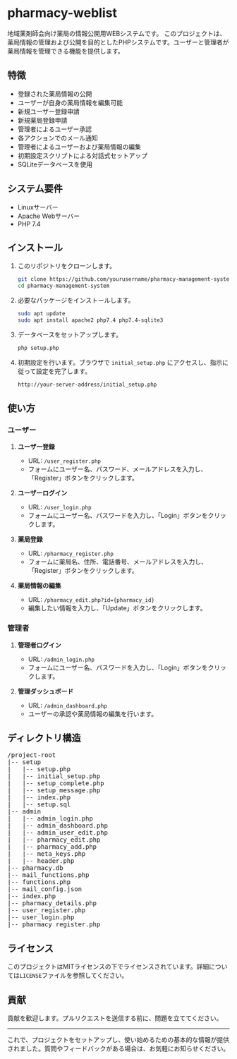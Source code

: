 # pharmacy-weblist
地域薬剤師会向け薬局の情報公開用WEBシステムです。
このプロジェクトは、薬局情報の管理および公開を目的としたPHPシステムです。ユーザーと管理者が薬局情報を管理できる機能を提供します。

## 特徴

- 登録された薬局情報の公開
- ユーザーが自身の薬局情報を編集可能
- 新規ユーザー登録申請
- 新規薬局登録申請
- 管理者によるユーザー承認
- 各アクションでのメール通知
- 管理者によるユーザーおよび薬局情報の編集
- 初期設定スクリプトによる対話式セットアップ
- SQLiteデータベースを使用

## システム要件

- Linuxサーバー
- Apache Webサーバー
- PHP 7.4

## インストール

1. このリポジトリをクローンします。

    ```sh
    git clone https://github.com/yourusername/pharmacy-management-system.git
    cd pharmacy-management-system
    ```

2. 必要なパッケージをインストールします。

    ```sh
    sudo apt update
    sudo apt install apache2 php7.4 php7.4-sqlite3
    ```

3. データベースをセットアップします。

    ```sh
    php setup.php
    ```

4. 初期設定を行います。ブラウザで `initial_setup.php` にアクセスし、指示に従って設定を完了します。

    ```sh
    http://your-server-address/initial_setup.php
    ```

## 使い方

### ユーザー

1. **ユーザー登録**

    - URL: `/user_register.php`
    - フォームにユーザー名、パスワード、メールアドレスを入力し、「Register」ボタンをクリックします。

2. **ユーザーログイン**

    - URL: `/user_login.php`
    - フォームにユーザー名、パスワードを入力し、「Login」ボタンをクリックします。

3. **薬局登録**

    - URL: `/pharmacy_register.php`
    - フォームに薬局名、住所、電話番号、メールアドレスを入力し、「Register」ボタンをクリックします。

4. **薬局情報の編集**

    - URL: `/pharmacy_edit.php?id={pharmacy_id}`
    - 編集したい情報を入力し、「Update」ボタンをクリックします。

### 管理者

1. **管理者ログイン**

    - URL: `/admin_login.php`
    - フォームにユーザー名、パスワードを入力し、「Login」ボタンをクリックします。

2. **管理ダッシュボード**

    - URL: `/admin_dashboard.php`
    - ユーザーの承認や薬局情報の編集を行います。

## ディレクトリ構造
<pre>
/project-root
|-- setup
|   |-- setup.php
|   |-- initial_setup.php
|   |-- setup_complete.php
|   |-- setup_message.php
|   |-- index.php
|   |-- setup.sql
|-- admin
|   |-- admin_login.php
|   |-- admin_dashboard.php
|   |-- admin_user_edit.php
|   |-- pharmacy_edit.php
|   |-- pharmacy_add.php
|   |-- meta_keys.php
|   |-- header.php
|-- pharmacy.db
|-- mail_functions.php
|-- functions.php
|-- mail_config.json
|-- index.php
|-- pharmacy_details.php
|-- user_register.php
|-- user_login.php
|-- pharmacy_register.php
</pre>

## ライセンス

このプロジェクトはMITライセンスの下でライセンスされています。詳細については`LICENSE`ファイルを参照してください。

## 貢献

貢献を歓迎します。プルリクエストを送信する前に、問題を立ててください。

---

これで、プロジェクトをセットアップし、使い始めるための基本的な情報が提供されました。質問やフィードバックがある場合は、お気軽にお知らせください。
